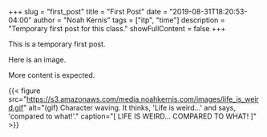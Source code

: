 +++
slug = "first_post"
title = "First Post"
date = "2019-08-31T18:20:53-04:00"
author = "Noah Kernis"
tags = ["itp", "time"]
description = "Temporary first post for this class."
showFullContent = false
+++

This is a temporary first post. 

Here is an image. 

More content is expected.

{{< figure src="https://s3.amazonaws.com/media.noahkernis.com/images/life_is_weird.gif" alt="(gif) Character waving. It thinks, 'Life is weird...' and says, 'compared to what!'." caption="[ LIFE IS WEIRD... COMPARED TO WHAT! ]" >}}